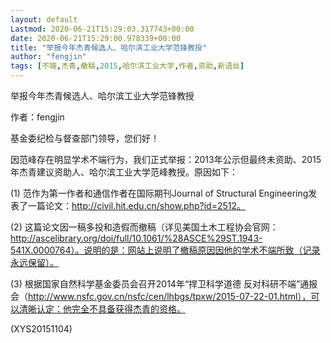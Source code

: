 ```yaml
---
layout: default
Lastmod: 2020-06-21T15:29:03.317743+00:00
date: 2020-06-21T15:29:00.978339+00:00
title: "举报今年杰青候选人、哈尔滨工业大学范锋教授"
author: "fengjin"
tags: [不端,杰青,撤稿,2015,哈尔滨工业大学,作者,资助,新语丝]
---
```


举报今年杰青候选人、哈尔滨工业大学范锋教授

作者：fengjin

基金委纪检与督查部门领导，您们好！

因范峰存在明显学术不端行为，我们正式举报：2013年公示但最终未资助、2015年杰青建议资助人、哈尔滨工业大学范峰教授。原因如下：

(1) 范作为第一作者和通信作者在国际期刊Journal of Structural Engineering发表了一篇论文：http://civil.hit.edu.cn/show.php?id=2512。

(2) 这篇论文因一稿多投和造假而撤稿（详见美国土木工程协会官网：http://ascelibrary.org/doi/full/10.1061/%28ASCE%29ST.1943-541X.0000764）。说明的是：网站上说明了撤稿原因因他的学术不端所致（记录永远保留）。

(3) 根据国家自然科学基金委员会召开2014年“捍卫科学道德 反对科研不端”通报会（http://www.nsfc.gov.cn/nsfc/cen/lhbgs/tpxw/2015-07-22-01.html），可以清晰认定：他完全不具备获得杰青的资格。

(XYS20151104)

